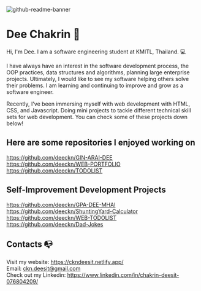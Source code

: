 ![github-readme-banner](https://user-images.githubusercontent.com/40157947/147074519-db79c539-1e0b-4bc5-b30b-320af2129b8f.png)

# Dee Chakrin 👋
Hi, I'm Dee. I am a software engineering student at KMITL, Thailand. 💻

I have always have an interest in the software development process, the OOP practices, data structures and algorithms, planning large enterprise projects. Ultimately, I would like to see my software helping others solve their problems. I am learning and continuing to improve and grow as a software engineer.

Recently, I've been immersing myself with web development with HTML, CSS, and Javascript. Doing mini projects to tackle different technical skill sets for web development. You can check some of these projects down below!

## Here are some repositories I enjoyed working on
https://github.com/deeckn/GIN-ARAI-DEE \
https://github.com/deeckn/WEB-PORTFOLIO \
https://github.com/deeckn/TODOLIST

## Self-Improvement Development Projects
https://github.com/deeckn/GPA-DEE-MHAI \
https://github.com/deeckn/ShuntingYard-Calculator \
https://github.com/deeckn/WEB-TODOLIST \
https://github.com/deeckn/Dad-Jokes

## Contacts 📭
Visit my website: https://ckndeesit.netlify.app/ \
Email: ckn.deesit@gmail.com\
Check out my Linkedin: https://www.linkedin.com/in/chakrin-deesit-076804209/
